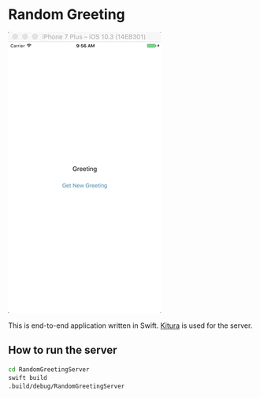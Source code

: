 # Random Greeting

![App Gif](./app.gif)

This is end-to-end application written in Swift. [Kitura][] is used for the server.

[Kitura]: https://github.com/IBM-Swift/Kitura

## How to run the server

```bash
cd RandomGreetingServer
swift build
.build/debug/RandomGreetingServer
```
